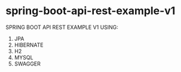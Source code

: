 # spring-boot-api-rest-example-v1
SPRING BOOT API REST EXAMPLE V1 USING: 
1) JPA 
2) HIBERNATE
3) H2
4) MYSQL
5) SWAGGER
